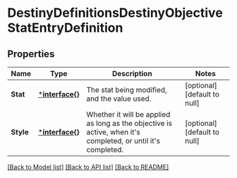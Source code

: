 # DestinyDefinitionsDestinyObjectiveStatEntryDefinition

## Properties
Name | Type | Description | Notes
------------ | ------------- | ------------- | -------------
**Stat** | [***interface{}**](interface{}.md) | The stat being modified, and the value used. | [optional] [default to null]
**Style** | [***interface{}**](interface{}.md) | Whether it will be applied as long as the objective is active, when it&#39;s completed, or until it&#39;s completed. | [optional] [default to null]

[[Back to Model list]](../README.md#documentation-for-models) [[Back to API list]](../README.md#documentation-for-api-endpoints) [[Back to README]](../README.md)


